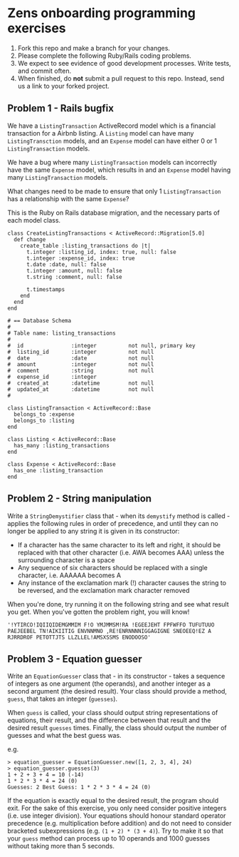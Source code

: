 # Zens onboarding programming exercises

1. Fork this repo and make a branch for your changes.
2. Please complete the following Ruby/Rails coding problems.
3. We expect to see evidence of good development processes. Write tests, and commit often.
4. When finished, do **not** submit a pull request to this repo. Instead, send us a link to your forked project.

## Problem 1 - Rails bugfix

We have a `ListingTransaction` ActiveRecord model which is a financial transaction for a Airbnb listing.
A `Listing` model can have many `ListingTransction` models, and an `Expense` model can have either 0 or 1 `ListingTransaction` models.

We have a bug where many `ListingTransaction` models can incorrectly have the same `Expense` model, which results in and an `Expense` model having many `ListingTransaction` models.

What changes need to be made to ensure that only 1 `ListingTransaction` has a relationship with the same `Expense`?

This is the Ruby on Rails database migration, and the necessary parts of each model class.

```
class CreateListingTransactions < ActiveRecord::Migration[5.0]
  def change
    create_table :listing_transactions do |t|
      t.integer :listing_id, index: true, null: false
      t.integer :expense_id, index: true
      t.date :date, null: false
      t.integer :amount, null: false
      t.string :comment, null: false

      t.timestamps
    end
  end
end
```

```
# == Database Schema
#
# Table name: listing_transactions
#
#  id               :integer          not null, primary key
#  listing_id       :integer          not null
#  date             :date             not null
#  amount           :integer          not null
#  comment          :string           not null
#  expense_id       :integer
#  created_at       :datetime         not null
#  updated_at       :datetime         not null
#

class ListingTransaction < ActiveRecord::Base
  belongs_to :expense
  belongs_to :listing
end

class Listing < ActiveRecord::Base
  has_many :listing_transactions
end

class Expense < ActiveRecord::Base
  has_one :listing_transaction
end
```

## Problem 2 - String manipulation

Write a `StringDemystifier` class that - when its `demystify` method is called - applies the
following rules in order of precedence, and until they can no longer be applied to any string it
is given in its constructor:

* If a character has the same character to its left and right, it should be replaced with that other
  character (i.e. AWA becomes AAA) unless the surrounding character is a space
* Any sequence of six characters should be replaced with a single character, i.e. AAAAAA becomes A
* Any instance of the exclamation mark (!) character causes the string to be reversed, and the
  exclamation mark character removed

When you're done, try running it on the following string and see what result you get. When you've gotten the problem right, you will know!

```
'!YTIRCO!IQIIQIDEMGMMIM F!O YMJMMSM!RA !EGEEJEHT FPFWFFO TUFUTUUO PAEJEEBEL TN!AIKIITIG ENVNNMNO ,RE!ENRNNNNIGGAGIGNE SNEOEEQ!EZ A RJRRDROF PETOTTJTS LLZLLEL!AMSXSSMS ENODOOSO'
```

## Problem 3 - Equation guesser

Write an `EquationGuesser` class that - in its constructor - takes a sequence of integers as one argument (the operands), and another integer as a second argument (the desired result). Your class should provide a method, `guess`, that takes an integer (`guesses`).

When `guess` is called, your class should output string representations of equations, their result, and the difference between that result and the desired result `guesses` times. Finally, the class should output the number of guesses and what the best guess was.

e.g.

```
> equation_guesser = EquationGuesser.new([1, 2, 3, 4], 24)
> equation_guesser.guesses(3)
1 + 2 + 3 + 4 = 10 (-14)
1 * 2 * 3 * 4 = 24 (0)
Guesses: 2 Best Guess: 1 * 2 * 3 * 4 = 24 (0)
```

If the equation is exactly equal to the desired result, the program should exit. For the sake of this exercise, you only need consider positive integers (i.e. use integer division). Your equations should honour standard operator precedence (e.g. multiplication before addition) and do not need to consider bracketed subexpressions (e.g. `(1 + 2) * (3 + 4)`).
Try to make it so that your `guess` method can process up to 10 operands and 1000 guesses without taking more than 5 seconds.
